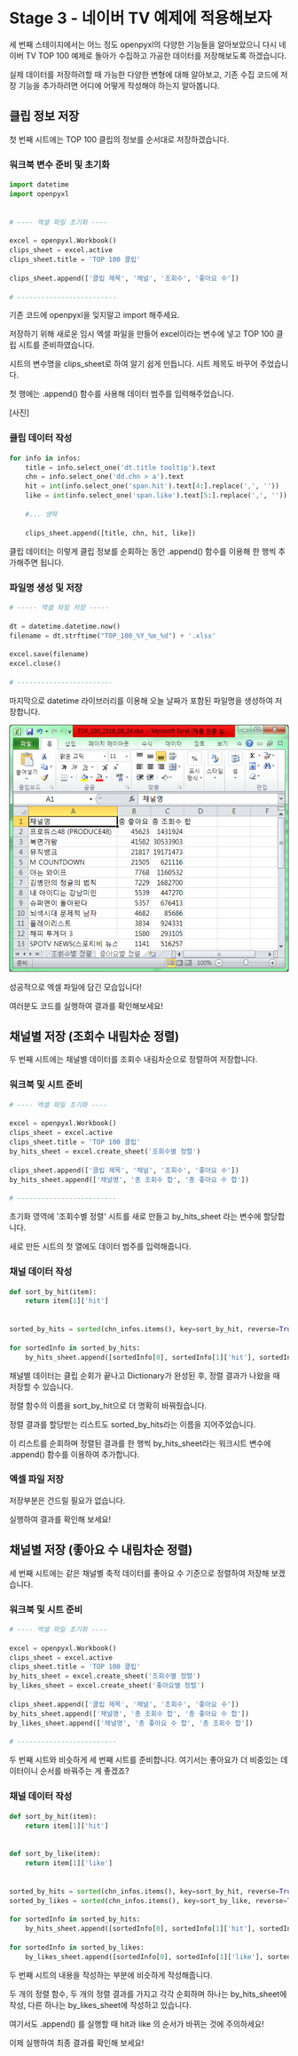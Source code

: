 # Stage 3 - 네이버 TV 예제에 적용해보자

세 번째 스테이지에서는 어느 정도 openpyxl의 다양한 기능들을 알아보았으니 다시 네이버 TV TOP 100 예제로 돌아가 수집하고 가공한 데이터를 저장해보도록 하겠습니다.

실제 데이터를 저장하려할 때 가능한 다양한 변형에 대해 알아보고, 기존 수집 코드에 저장 기능을 추가하려면 어디에 어떻게 작성해야 하는지 알아봅니다.

## 클립 정보 저장

첫 번째 시트에는 TOP 100 클립의 정보를 순서대로 저장하겠습니다.

### 워크북 변수 준비 및 초기화

```python
import datetime
import openpyxl


# ---- 엑셀 파일 초기화 ----

excel = openpyxl.Workbook()
clips_sheet = excel.active
clips_sheet.title = 'TOP 100 클립'

clips_sheet.append(['클립 제목', '채널', '조회수', '좋아요 수'])

# -------------------------
```

기존 코드에 openpyxl을 잊지말고 import 해주세요.

저장하기 위해 새로운 임시 엑셀 파일을 만들어 excel이라는 변수에 넣고 TOP 100 클립 시트를 준비하였습니다.

시트의 변수명을 clips\_sheet로 하여 알기 쉽게 만듭니다. 시트 제목도 바꾸어 주었습니다.

첫 행에는 .append\(\) 함수를 사용해 데이터 범주를 입력해주었습니다.

\[사진\]

### 클립 데이터 작성

```python
for info in infos:
    title = info.select_one('dt.title tooltip').text
    chn = info.select_one('dd.chn > a').text
    hit = int(info.select_one('span.hit').text[4:].replace(',', ''))
    like = int(info.select_one('span.like').text[5:].replace(',', ''))

    #... 생략

    clips_sheet.append([title, chn, hit, like])
```

클립 데이터는 이렇게 클립 정보를 순회하는 동안 .append\(\) 함수를 이용해 한 행씩 추가해주면 됩니다.

### 파일명 생성 및 저장

```python
# ----- 엑셀 파일 저장 -----

dt = datetime.datetime.now()
filename = dt.strftime("TOP_100_%Y_%m_%d") + '.xlsx'

excel.save(filename)
excel.close()

# ------------------------
```

마지막으로 datetime 라이브러리를 이용해 오늘 날짜가 포함된 파일명을 생성하여 저장합니다.

![](../.gitbook/assets/image%20%28124%29.png)

성공적으로 엑셀 파일에 담긴 모습입니다!

여러분도 코드를 실행하여 결과를 확인해보세요!

## 채널별 저장 \(조회수 내림차순 정렬\)

두 번째 시트에는 채널별 데이터를 조회수 내림차순으로 정렬하여 저장합니다.

### 워크북 및 시트 준비

```python
# ---- 엑셀 파일 초기화 ----

excel = openpyxl.Workbook()
clips_sheet = excel.active
clips_sheet.title = 'TOP 100 클립'
by_hits_sheet = excel.create_sheet('조회수별 정렬')

clips_sheet.append(['클립 제목', '채널', '조회수', '좋아요 수'])
by_hits_sheet.append(['채널명', '총 조회수 합', '총 좋아요 수 합'])

# -------------------------
```

초기화 영역에 '조회수별 정렬' 시트를 새로 만들고 by\_hits\_sheet 라는 변수에 할당합니다.

새로 만든 시트의 첫 열에도 데이터 범주를 입력해줍니다.

### 채널 데이터 작성

```python
def sort_by_hit(item):
    return item[1]['hit']


sorted_by_hits = sorted(chn_infos.items(), key=sort_by_hit, reverse=True)

for sortedInfo in sorted_by_hits:
    by_hits_sheet.append([sortedInfo[0], sortedInfo[1]['hit'], sortedInfo[1]['like']])
```

채널별 데이터는 클립 순회가 끝나고 Dictionary가 완성된 후, 정렬 결과가 나왔을 때 저장할 수 있습니다.

정렬 함수의 이름을 sort\_by\_hit으로 더 명확히 바꿔줬습니다.

정렬 결과를 할당받는 리스트도 sorted\_by\_hits라는 이름을 지어주었습니다.

이 리스트를 순회하며 정렬된 결과를 한 행씩 by\_hits\_sheet라는 워크시트 변수에 .append\(\) 함수를 이용하여 추가합니다.

### 엑셀 파일 저장

저장부분은 건드릴 필요가 없습니다.

실행하여 결과를 확인해 보세요!

## 채널별 저장 \(좋아요 수 내림차순 정렬\)

세 번째 시트에는 같은 채널별 축적 데이터를 좋아요 수 기준으로 정렬하여 저장해 보겠습니다.

### 워크북 및 시트 준비

```python
# ---- 엑셀 파일 초기화 ----

excel = openpyxl.Workbook()
clips_sheet = excel.active
clips_sheet.title = 'TOP 100 클립'
by_hits_sheet = excel.create_sheet('조회수별 정렬')
by_likes_sheet = excel.create_sheet('좋아요별 정렬')

clips_sheet.append(['클립 제목', '채널', '조회수', '좋아요 수'])
by_hits_sheet.append(['채널명', '총 조회수 합', '총 좋아요 수 합'])
by_likes_sheet.append(['채널명', '총 좋아요 수 합', '총 조회수 합'])

# -------------------------
```

두 번째 시트와 비슷하게 세 번째 시트를 준비합니다. 여기서는 좋아요가 더 비중있는 데이터이니 순서를 바꿔주는 게 좋겠죠?

### 채널 데이터 작성

```python
def sort_by_hit(item):
    return item[1]['hit']


def sort_by_like(item):
    return item[1]['like']


sorted_by_hits = sorted(chn_infos.items(), key=sort_by_hit, reverse=True)
sorted_by_likes = sorted(chn_infos.items(), key=sort_by_like, reverse=True)

for sortedInfo in sorted_by_hits:
    by_hits_sheet.append([sortedInfo[0], sortedInfo[1]['hit'], sortedInfo[1]['like']])

for sortedInfo in sorted_by_likes:
    by_likes_sheet.append([sortedInfo[0], sortedInfo[1]['like'], sortedInfo[1]['hit']])
```

두 번째 시트의 내용을 작성하는 부분에 비슷하게 작성해줍니다.

두 개의 정렬 함수, 두 개의 정렬 결과를 가지고 각각 순회하며 하나는 by\_hits\_sheet에 작성, 다른 하나는 by\_likes\_sheet에 작성하고 있습니다.

여기서도 .append\(\) 를 실행할 때 hit과 like 의 순서가 바뀌는 것에 주의하세요!

이제 실행하여 최종 결과를 확인해 보세요!

